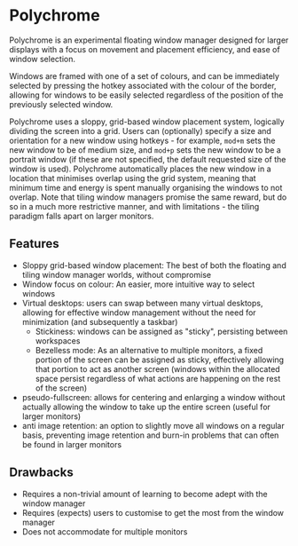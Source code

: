 # Polychrome

Polychrome is an experimental floating window manager designed for larger displays with a focus on movement and placement efficiency, and ease of window selection. 

Windows are framed with one of a set of colours, and can be immediately selected by pressing the hotkey associated with the colour of the border, allowing for windows to be easily selected regardless of the position of the previously selected window.

Polychrome uses a sloppy, grid-based window placement system, logically dividing the screen into a grid. Users can (optionally) specify a size and orientation for a new window using hotkeys - for example, `mod+m` sets the new window to be of medium size, and `mod+p` sets the new window to be a portrait window (if these are not specified, the default requested size of the window is used). Polychrome automatically places the new window in a location that minimises overlap using the grid system, meaning that minimum time and energy is spent manually organising the windows to not overlap. Note that tiling window managers promise the same reward, but do so in a much more restrictive manner, and with limitations - the tiling paradigm falls apart on larger monitors.

## Features
* Sloppy grid-based window placement: The best of both the floating and tiling window manager worlds, without compromise
* Window focus on colour: An easier, more intuitive way to select windows
* Virtual desktops: users can swap between many virtual desktops, allowing for effective window management without the need for minimization (and subsequently a taskbar)
  * Stickiness: windows can be assigned as "sticky", persisting between workspaces
  * Bezelless mode: As an alternative to multiple monitors, a fixed portion of the screen can be assigned as sticky, effectively allowing that portion to act as another screen (windows within the allocated space persist regardless of what actions are happening on the rest of the screen)
* pseudo-fullscreen: allows for centering and enlarging a window without actually allowing the window to take up the entire screen (useful for larger monitors)
* anti image retention: an option to slightly move all windows on a regular basis, preventing image retention and burn-in problems that can often be found in larger monitors

## Drawbacks
* Requires a non-trivial amount of learning to become adept with the window manager
* Requires (expects) users to customise to get the most from the window manager
* Does not accommodate for multiple monitors
